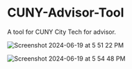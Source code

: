 # CUNY-Advisor-Tool
A tool for CUNY City Tech for advisor. 

![Screenshot 2024-06-19 at 5 51 22 PM](https://github.com/Foxxenn/CUNY-Advisor-Tool/assets/100239801/d21ff6a1-12c7-4338-b5e7-ce5f85a4b295)


![Screenshot 2024-06-19 at 5 54 48 PM](https://github.com/Foxxenn/CUNY-Advisor-Tool/assets/100239801/7c59127c-b986-4112-b4c9-941f870ab27b)
